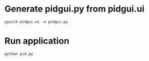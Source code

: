 # Generate pidgui.py from pidgui.ui
``` 
pyuic5 pidgui.ui -o pidgui.py
```

# Run application
``` 
python pid.py 
``` 
